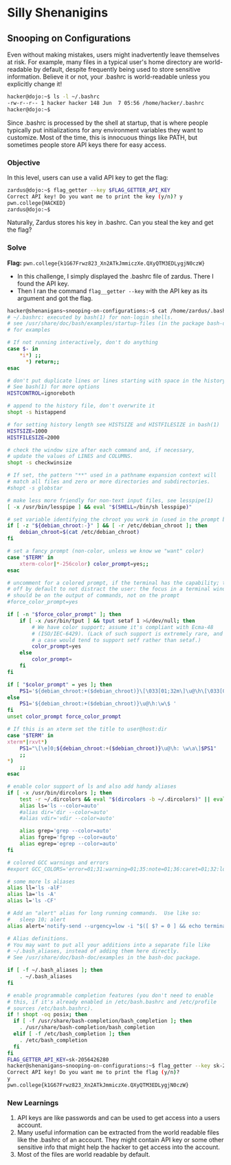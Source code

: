 # Silly Shenanigins

## Snooping on Configurations
Even without making mistakes, users might inadvertently leave themselves at risk. For example, many files in a typical user's home directory are world-readable by default, despite frequently being used to store sensitive information. Believe it or not, your .bashrc is world-readable unless you explicitly change it!

```bash
hacker@dojo:~$ ls -l ~/.bashrc
-rw-r--r-- 1 hacker hacker 148 Jun  7 05:56 /home/hacker/.bashrc
hacker@dojo:~$
```

Since .bashrc is processed by the shell at startup, that is where people typically put initializations for any environment variables they want to customize. Most of the time, this is innocuous things like PATH, but sometimes people store API keys there for easy access. 

### Objective
In this level, users can use a valid API key to get the flag:

```bash
zardus@dojo:~$ flag_getter --key $FLAG_GETTER_API_KEY
Correct API key! Do you want me to print the key (y/n)? y
pwn.college{HACKED}
zardus@dojo:~$
```

Naturally, Zardus stores his key in .bashrc. Can you steal the key and get the flag?

### Solve 
**Flag:** `pwn.college{k1G67Frwz823_Xn2ATkJmmiczXe.QXyQTM3EDLygjN0czW}`

- In this challenge, I simply displayed the .bashrc file of zardus. There I found the API key.
- Then I ran the command `flag__getter --key` with the API key as its argument and got the flag.


```bash
hacker@shenanigans~snooping-on-configurations:~$ cat /home/zardus/.bashrc
# ~/.bashrc: executed by bash(1) for non-login shells.
# see /usr/share/doc/bash/examples/startup-files (in the package bash-doc)
# for examples

# If not running interactively, don't do anything
case $- in
    *i*) ;;
      *) return;;
esac

# don't put duplicate lines or lines starting with space in the history.
# See bash(1) for more options
HISTCONTROL=ignoreboth

# append to the history file, don't overwrite it
shopt -s histappend

# for setting history length see HISTSIZE and HISTFILESIZE in bash(1)
HISTSIZE=1000
HISTFILESIZE=2000

# check the window size after each command and, if necessary,
# update the values of LINES and COLUMNS.
shopt -s checkwinsize

# If set, the pattern "**" used in a pathname expansion context will
# match all files and zero or more directories and subdirectories.
#shopt -s globstar

# make less more friendly for non-text input files, see lesspipe(1)
[ -x /usr/bin/lesspipe ] && eval "$(SHELL=/bin/sh lesspipe)"

# set variable identifying the chroot you work in (used in the prompt below)
if [ -z "${debian_chroot:-}" ] && [ -r /etc/debian_chroot ]; then
    debian_chroot=$(cat /etc/debian_chroot)
fi

# set a fancy prompt (non-color, unless we know we "want" color)
case "$TERM" in
    xterm-color|*-256color) color_prompt=yes;;
esac

# uncomment for a colored prompt, if the terminal has the capability; turned
# off by default to not distract the user: the focus in a terminal window
# should be on the output of commands, not on the prompt
#force_color_prompt=yes

if [ -n "$force_color_prompt" ]; then
    if [ -x /usr/bin/tput ] && tput setaf 1 >&/dev/null; then
        # We have color support; assume it's compliant with Ecma-48
        # (ISO/IEC-6429). (Lack of such support is extremely rare, and such
        # a case would tend to support setf rather than setaf.)
        color_prompt=yes
    else
        color_prompt=
    fi
fi

if [ "$color_prompt" = yes ]; then
    PS1='${debian_chroot:+($debian_chroot)}\[\033[01;32m\]\u@\h\[\033[00m\]:\[\033[01;34m\]\w\[\033[00m\]\$ '
else
    PS1='${debian_chroot:+($debian_chroot)}\u@\h:\w\$ '
fi
unset color_prompt force_color_prompt

# If this is an xterm set the title to user@host:dir
case "$TERM" in
xterm*|rxvt*)
    PS1="\[\e]0;${debian_chroot:+($debian_chroot)}\u@\h: \w\a\]$PS1"
    ;;
*)
    ;;
esac

# enable color support of ls and also add handy aliases
if [ -x /usr/bin/dircolors ]; then
    test -r ~/.dircolors && eval "$(dircolors -b ~/.dircolors)" || eval "$(dircolors -b)"
    alias ls='ls --color=auto'
    #alias dir='dir --color=auto'
    #alias vdir='vdir --color=auto'

    alias grep='grep --color=auto'
    alias fgrep='fgrep --color=auto'
    alias egrep='egrep --color=auto'
fi

# colored GCC warnings and errors
#export GCC_COLORS='error=01;31:warning=01;35:note=01;36:caret=01;32:locus=01:quote=01'

# some more ls aliases
alias ll='ls -alF'
alias la='ls -A'
alias l='ls -CF'

# Add an "alert" alias for long running commands.  Use like so:
#   sleep 10; alert
alias alert='notify-send --urgency=low -i "$([ $? = 0 ] && echo terminal || echo error)" "$(history|tail -n1|sed -e '\''s/^\s*[0-9]\+\s*//;s/[;&|]\s*alert$//'\'')"'

# Alias definitions.
# You may want to put all your additions into a separate file like
# ~/.bash_aliases, instead of adding them here directly.
# See /usr/share/doc/bash-doc/examples in the bash-doc package.

if [ -f ~/.bash_aliases ]; then
    . ~/.bash_aliases
fi

# enable programmable completion features (you don't need to enable
# this, if it's already enabled in /etc/bash.bashrc and /etc/profile
# sources /etc/bash.bashrc).
if ! shopt -oq posix; then
  if [ -f /usr/share/bash-completion/bash_completion ]; then
    . /usr/share/bash-completion/bash_completion
  elif [ -f /etc/bash_completion ]; then
    . /etc/bash_completion
  fi
fi
FLAG_GETTER_API_KEY=sk-2056426280
hacker@shenanigans~snooping-on-configurations:~$ flag_getter --key sk-2056426280
Correct API key! Do you want me to print the flag (y/n)?
y
pwn.college{k1G67Frwz823_Xn2ATkJmmiczXe.QXyQTM3EDLygjN0czW}
```

### New Learnings
1. API keys are like passwords and can be used to get access into a users account. 
2. Many useful information can be extracted from the world readable files like the .bashrc of an account. They might contain API key or some other sensitive info that might help the hacker to get access into the account. 
3. Most of the files are world readable by default.